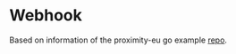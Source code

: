 # Webhook
Based on information of the proximity-eu go example [repo](https://github.com/proxity-eu/WebhookBackendExample).
